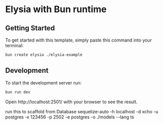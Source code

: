 # Elysia with Bun runtime

## Getting Started
To get started with this template, simply paste this command into your terminal:
```bash
bun create elysia ./elysia-example
```

## Development
To start the development server run:
```bash
bun run dev
```

Open http://localhost:2501/ with your browser to see the result.




run this to scaffold from Database
sequelize-auto -h localhost -d xcho -u postgres -x 123456 -p 2502 -e postgres -o ./models --lang ts